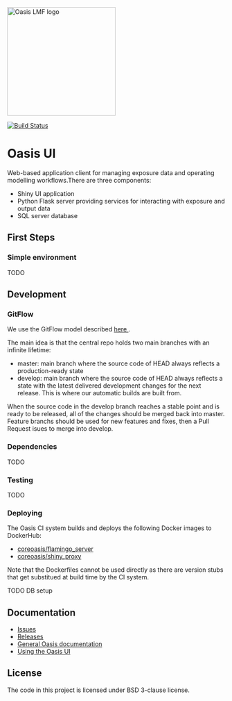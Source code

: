 <img src="https://oasislmf.org/packages/oasis_theme_package/themes/oasis_theme/assets/src/oasis-lmf-colour.png" alt="Oasis LMF logo" width="250"/>

[![Build Status](https://ci.oasislmfdev.org/buildStatus/icon?job=oasis_ui/master)](https://ci.oasislmfdev.org/view/Oasis/job/oasis_ui/job/master/)

# Oasis UI
Web-based application client for managing exposure data and operating modelling workflows.There are three components:
  * Shiny UI application 
  * Python Flask server providing services for interacting with exposure and output data
  * SQL server database

## First Steps

### Simple environment

TODO

## Development

### GitFlow

We use the GitFlow model described <A href="http://nvie.com/posts/a-successful-git-branching-model"> here </A>.

The main idea is that the central repo holds two main branches with an infinite lifetime:

* master: main branch where the source code of HEAD always reflects a production-ready state
* develop: main branch where the source code of HEAD always reflects a state with the latest delivered development changes for the next release. This is where our automatic builds are built from.

When the source code in the develop branch reaches a stable point and is ready to be released, all of the changes should be merged back into master. 
Feature branchs should be used for new features and fixes, then a Pull Request isues to merge into develop.

### Dependencies

TODO

### Testing

TODO

### Deploying

The Oasis CI system builds and deploys the following Docker images to DockerHub:

* <a href="https://hub.docker.com/r/coreoasis/flamingo_server">coreoasis/flamingo_server</a>
* <a href="https://hub.docker.com/r/coreoasis/shiny_proxy">coreoasis/shiny_proxy</a>

Note that the Dockerfiles cannot be used directly as there are version stubs that get substitued at build time by the CI system.

TODO DB setup

## Documentation
* <a href="https://github.com/OasisLMF/OasisUI/issues">Issues</a>
* <a href="https://github.com/OasisLMF/OasisUI/releases">Releases</a>
* <a href="https://oasislmf.github.io">General Oasis documentation</a>
* <a href="https://oasislmf.github.io/getting_started/using_the_oasis_ui.html">Using the Oasis UI</a>

## License
The code in this project is licensed under BSD 3-clause license.

